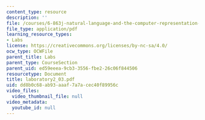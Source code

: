 ```yaml
---
content_type: resource
description: ''
file: /courses/6-863j-natural-language-and-the-computer-representation-of-knowledge-spring-2003/dd8b0c68ab93aaaf7a7acec40f89956c_laboratory2_03.pdf
file_type: application/pdf
learning_resource_types:
- Labs
license: https://creativecommons.org/licenses/by-nc-sa/4.0/
ocw_type: OCWFile
parent_title: Labs
parent_type: CourseSection
parent_uid: ed59eeea-9cb3-3556-fbe2-26c06f844506
resourcetype: Document
title: laboratory2_03.pdf
uid: dd8b0c68-ab93-aaaf-7a7a-cec40f89956c
video_files:
  video_thumbnail_file: null
video_metadata:
  youtube_id: null
---
```

